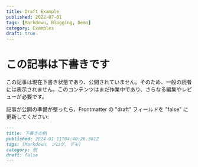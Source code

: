 ```yaml
---
title: Draft Example
published: 2022-07-01
tags: [Markdown, Blogging, Demo]
category: Examples
draft: true
---
```


# この記事は下書きです

この記事は現在下書き状態であり、公開されていません。そのため、一般の読者には表示されません。このコンテンツはまだ作業中であり、さらなる編集やレビューが必要です。

記事が公開の準備が整ったら、Frontmatter の "draft" フィールドを "false" に更新してください:

```markdown
---
title: 下書きの例
published: 2024-01-11T04:40:26.381Z
tags: [Markdown, ブログ, デモ]
category: 例
draft: false
---
